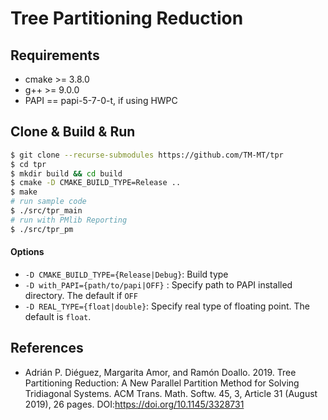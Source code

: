 # Tree Partitioning Reduction

## Requirements
 - cmake >= 3.8.0
 - g++ >= 9.0.0
 - PAPI == papi-5-7-0-t, if using HWPC 

## Clone & Build & Run

```sh
$ git clone --recurse-submodules https://github.com/TM-MT/tpr
$ cd tpr
$ mkdir build && cd build
$ cmake -D CMAKE_BUILD_TYPE=Release ..
$ make
# run sample code
$ ./src/tpr_main
# run with PMlib Reporting
$ ./src/tpr_pm
```

#### Options
 - `-D CMAKE_BUILD_TYPE={Release|Debug}`: Build type
 - `-D with_PAPI={path/to/papi|OFF}` : Specify path to PAPI installed directory. The default if `OFF`
 - `-D REAL_TYPE={float|double}`: Specify real type of floating point. The default is `float`.

## References
 - Adrián P. Diéguez, Margarita Amor, and Ramón Doallo. 2019. Tree Partitioning Reduction: A New Parallel Partition Method for Solving Tridiagonal Systems. ACM Trans. Math. Softw. 45, 3, Article 31 (August 2019), 26 pages. DOI:https://doi.org/10.1145/3328731

